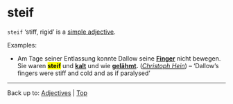 # steif

`steif` ‘stiff, rigid’ is a [simple adjective](../../simpleAdjectives.md).

Examples:
- Am Tage seiner Entlassung konnte Dallow seine **[Finger](../../../nouns/f/fi/Finger.md)** nicht bewegen. Sie waren **<mark>steif</mark>** und **[kalt](../../k/ka/kalt.md)** und wie **[gelähmt](../../g/ge/gelaehmt.md).** (*[Christoph Hein](../../../texts/ChristophHein/DerTangoSpieler.md)*) – ‘Dallow’s fingers were stiff and cold and as if paralysed’

----

Back up to: [Adjectives](../../index.md) | [Top](../../../index.md)
